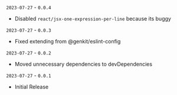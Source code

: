 `2023-07-27` - `0.0.4`

- Disabled `react/jsx-one-expression-per-line` because its buggy

`2023-07-27` - `0.0.3`

- Fixed extending from @genkit/eslint-config

`2023-07-27` - `0.0.2`

- Moved unnecessary dependencies to devDependencies

`2023-07-27` - `0.0.1`

- Initial Release
